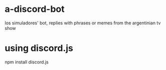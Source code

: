 # a-discord-bot
 los simuladores' bot, replies with phrases or memes from the argentinian tv show

# using discord.js
 npm install discord.js